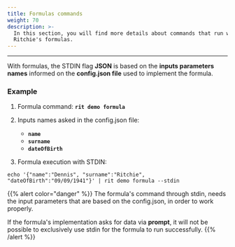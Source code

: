 ```yaml
---
title: Formulas commands
weight: 70
description: >-
  In this section, you will find more details about commands that run with
  Ritchie's formulas.
---
```


---

With formulas, the STDIN flag **JSON** is based on the **inputs parameters names** informed on the **config.json file** used to implement the formula.

### **Example**

1. Formula command: **`rit demo formula`**



2. Inputs names asked in the config.json file:

   * **`name`**
   * **`surname`**
   * **`dateOfBirth`**

3. Formula execution with STDIN:

```text
echo '{"name":"Dennis", "surname":"Ritchie", "dateOfBirth":"09/09/1941"}' | rit demo formula --stdin
```

{{% alert color="danger" %}}
The formula's command through stdin, needs the input parameters that are based on the config.json, in order to work properly.

If the formula's implementation asks for data via **prompt**, it will not be possible to exclusively use  stdin for the formula to run successfully.
{{% /alert %}}
